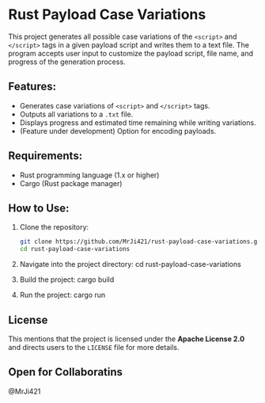 # Rust Payload Case Variations

This project generates all possible case variations of the `<script>` and `</script>` tags in a given payload script and writes them to a text file. The program accepts user input to customize the payload script, file name, and progress of the generation process.

## Features:
- Generates case variations of `<script>` and `</script>` tags.
- Outputs all variations to a `.txt` file.
- Displays progress and estimated time remaining while writing variations.
- (Feature under development) Option for encoding payloads.

## Requirements:
- Rust programming language (1.x or higher)
- Cargo (Rust package manager)

## How to Use:
1. Clone the repository:
   ```bash
   git clone https://github.com/MrJi421/rust-payload-case-variations.git
   cd rust-payload-case-variations
   ```

2. Navigate into the project directory:
    cd rust-payload-case-variations

3. Build the project:
    cargo build

4. Run the project:
    cargo run

## License

This mentions that the project is licensed under the **Apache License 2.0** and directs users to the `LICENSE` file for more details. 

## Open for Collaboratins
@MrJi421